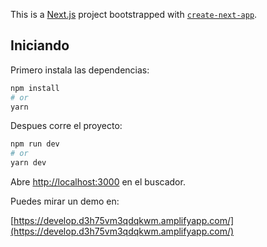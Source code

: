 This is a [Next.js](https://nextjs.org/) project bootstrapped with [`create-next-app`](https://github.com/vercel/next.js/tree/canary/packages/create-next-app).

## Iniciando

Primero instala las dependencias:

```bash
npm install
# or
yarn
```

Despues corre el proyecto:
```bash
npm run dev
# or
yarn dev
```

Abre [http://localhost:3000](http://localhost:3000) en el buscador.

Puedes mirar un demo en:

[https://develop.d3h75vm3qdqkwm.amplifyapp.com/](https://develop.d3h75vm3qdqkwm.amplifyapp.com/)

